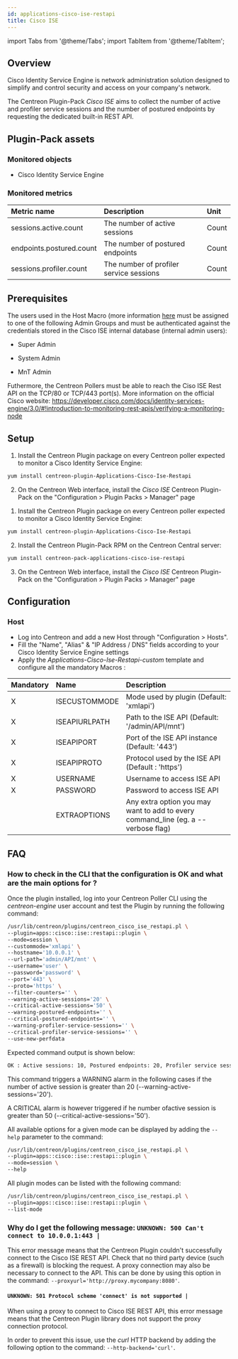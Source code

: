 ```yaml
---
id: applications-cisco-ise-restapi
title: Cisco ISE
---
```

import Tabs from '@theme/Tabs';
import TabItem from '@theme/TabItem';


## Overview

Cisco Identity Service Engine is network administration solution designed to
simplify and control security and access on your company's network.

The Centreon Plugin-Pack *Cisco ISE* aims to collect the number of active and
profiler service sessions and the number of postured endpoints by requesting the
dedicated built-in REST API.

## Plugin-Pack assets

### Monitored objects

* Cisco Identity Service Engine

### Monitored metrics

<Tabs groupId="operating-systems">
<TabItem value="Session" label="Session">

| Metric name              | Description                             | Unit  |
| :----------------------- | :-------------------------------------- | :---- |
| sessions.active.count    | The number of active sessions           | Count |
| endpoints.postured.count | The number of postured endpoints        | Count |
| sessions.profiler.count  | The number of profiler service sessions | Count |

</TabItem>
</Tabs>

## Prerequisites

The users used in the Host Macro (more information [here](##Host) must be
assigned to one of the following Admin Groups and must be authenticated against
the credentials stored in the Cisco ISE internal database (internal admin
users):

* Super Admin

* System Admin

* MnT Admin

Futhermore, the Centreon Pollers must be able to reach the Ciso ISE Rest API on
the TCP/80 or TCP/443 port(s). More information on the official Cisco website:
https://developer.cisco.com/docs/identity-services-engine/3.0/#!introduction-to-monitoring-rest-apis/verifying-a-monitoring-node

## Setup

<Tabs groupId="licence-systems">
<TabItem value="Online IMP Licence & IT100 Editions" label="Online IMP Licence & IT100 Editions">

1. Install the Centreon Plugin package on every Centreon poller expected to monitor a Cisco Identity Service Engine:

```bash
yum install centreon-plugin-Applications-Cisco-Ise-Restapi
```

2. On the Centreon Web interface, install the *Cisco ISE* Centreon Plugin-Pack on the "Configuration > Plugin Packs > Manager" page

</TabItem>
<TabItem value="Offline IMP License" label="Offline IMP License">

1. Install the Centreon Plugin package on every Centreon poller expected to monitor a Cisco Identity Service Engine:

```bash
yum install centreon-plugin-Applications-Cisco-Ise-Restapi
```

2. Install the Centreon Plugin-Pack RPM on the Centreon Central server:

```bash
yum install centreon-pack-applications-cisco-ise-restapi
```

3. On the Centreon Web interface, install the *Cisco ISE* Centreon Plugin-Pack on the "Configuration > Plugin Packs > Manager" page

</TabItem>
</Tabs>

## Configuration

### Host

* Log into Centreon and add a new Host through "Configuration > Hosts".
* Fill the "Name", "Alias" & "IP Address / DNS" fields according to your Cisco Identity Service Engine settings
* Apply the *Applications-Cisco-Ise-Restapi-custom* template and configure all the mandatory Macros :

| Mandatory | Name          | Description                                                                        |
| :-------- | :------------ | :--------------------------------------------------------------------------------- |
| X         | ISECUSTOMMODE | Mode used by plugin (Default: 'xmlapi')                                            |
| X         | ISEAPIURLPATH | Path to the ISE API (Default: '/admin/API/mnt')                                    |
| X         | ISEAPIPORT    | Port of the ISE API instance (Default: '443')                                      |
| X         | ISEAPIPROTO   | Protocol used by the ISE API (Default : 'https')                                   |
| X         | USERNAME      | Username to access ISE API                                                         |
| X         | PASSWORD      | Password to access ISE API                                                         |
|           | EXTRAOPTIONS  | Any extra option you may want to add to every command\_line (eg. a --verbose flag) |

## FAQ

### How to check in the CLI that the configuration is OK and what are the main options for ?

Once the plugin installed, log into your Centreon Poller CLI using the
*centreon-engine* user account and test the
Plugin by running the following command:

```bash
/usr/lib/centreon/plugins/centreon_cisco_ise_restapi.pl \
--plugin=apps::cisco::ise::restapi::plugin \
--mode=session \
--custommode='xmlapi' \
--hostname='10.0.0.1' \
--url-path='admin/API/mnt' \
--username='user' \
--password='password' \
--port='443' \
--proto='https' \
--filter-counters='' \
--warning-active-sessions='20' \
--critical-active-sessions='50' \
--warning-postured-endpoints='' \
--critical-postured-endpoints='' \
--warning-profiler-service-sessions='' \
--critical-profiler-service-sessions='' \
--use-new-perfdata
```

Expected command output is shown below:

```bash
OK : Active sessions: 10, Postured endpoints: 20, Profiler service sessions: 20 | 'sessions.active.count'=10;0:20;0:50;0; 'endpoints.postured.count'=20;;;0 'sessions.profiler.count'=20;;;0;
```

This command triggers a WARNING alarm in the following cases if the number of
active session is greater than 20 (--warning-active-sessions='20').

A CRITICAL alarm is however triggered if he number ofactive session is greater
than 50 (--critical-active-sessions='50').

All available options for a given mode can be displayed by adding the
```--help``` parameter to the command:

```bash
/usr/lib/centreon/plugins/centreon_cisco_ise_restapi.pl \
--plugin=apps::cisco::ise::restapi::plugin \
--mode=session \
--help
```

All plugin modes can be listed with the following command:

```bash
/usr/lib/centreon/plugins/centreon_cisco_ise_restapi.pl \
--plugin=apps::cisco::ise::restapi::plugin \
--list-mode
```

### Why do I get the following message: ```UNKNOWN: 500 Can't connect to 10.0.0.1:443 |```

This error message means that the Centreon Plugin couldn't successfully connect
to the Cisco ISE REST API. Check that no third party device (such as a firewall)
is blocking the request. A proxy connection may also be necessary to connect to
the API. This can be done by using this option in the command:
```--proxyurl='http://proxy.mycompany:8080'```.

#### ```UNKNOWN: 501 Protocol scheme 'connect' is not supported |```

When using a proxy to connect to Cisco ISE REST API, this error
message means that the Centreon Plugin library does not support the proxy
connection protocol.

In order to prevent this issue, use the *curl* HTTP backend by adding the
following option to the command: ```--http-backend='curl'```.
